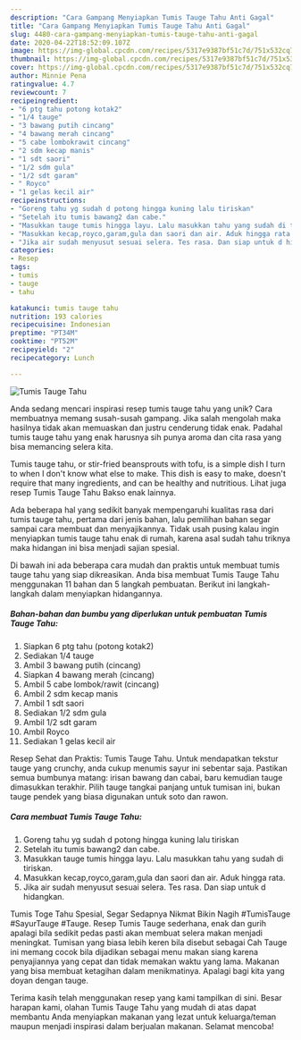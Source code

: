 ```yaml
---
description: "Cara Gampang Menyiapkan Tumis Tauge Tahu Anti Gagal"
title: "Cara Gampang Menyiapkan Tumis Tauge Tahu Anti Gagal"
slug: 4480-cara-gampang-menyiapkan-tumis-tauge-tahu-anti-gagal
date: 2020-04-22T18:52:09.107Z
image: https://img-global.cpcdn.com/recipes/5317e9387bf51c7d/751x532cq70/tumis-tauge-tahu-foto-resep-utama.jpg
thumbnail: https://img-global.cpcdn.com/recipes/5317e9387bf51c7d/751x532cq70/tumis-tauge-tahu-foto-resep-utama.jpg
cover: https://img-global.cpcdn.com/recipes/5317e9387bf51c7d/751x532cq70/tumis-tauge-tahu-foto-resep-utama.jpg
author: Minnie Pena
ratingvalue: 4.7
reviewcount: 7
recipeingredient:
- "6 ptg tahu potong kotak2"
- "1/4 tauge"
- "3 bawang putih cincang"
- "4 bawang merah cincang"
- "5 cabe lombokrawit cincang"
- "2 sdm kecap manis"
- "1 sdt saori"
- "1/2 sdm gula"
- "1/2 sdt garam"
- " Royco"
- "1 gelas kecil air"
recipeinstructions:
- "Goreng tahu yg sudah d potong hingga kuning lalu tiriskan"
- "Setelah itu tumis bawang2 dan cabe."
- "Masukkan tauge tumis hingga layu. Lalu masukkan tahu yang sudah di tiriskan."
- "Masukkan kecap,royco,garam,gula dan saori dan air. Aduk hingga rata."
- "Jika air sudah menyusut sesuai selera. Tes rasa. Dan siap untuk d hidangkan."
categories:
- Resep
tags:
- tumis
- tauge
- tahu

katakunci: tumis tauge tahu 
nutrition: 193 calories
recipecuisine: Indonesian
preptime: "PT34M"
cooktime: "PT52M"
recipeyield: "2"
recipecategory: Lunch

---
```



![Tumis Tauge Tahu](https://img-global.cpcdn.com/recipes/5317e9387bf51c7d/751x532cq70/tumis-tauge-tahu-foto-resep-utama.jpg)

Anda sedang mencari inspirasi resep tumis tauge tahu yang unik? Cara membuatnya memang susah-susah gampang. Jika salah mengolah maka hasilnya tidak akan memuaskan dan justru cenderung tidak enak. Padahal tumis tauge tahu yang enak harusnya sih punya aroma dan cita rasa yang bisa memancing selera kita.

Tumis tauge tahu, or stir-fried beansprouts with tofu, is a simple dish I turn to when I don&#39;t know what else to make. This dish is easy to make, doesn&#39;t require that many ingredients, and can be healthy and nutritious. Lihat juga resep Tumis Tauge Tahu Bakso enak lainnya.

Ada beberapa hal yang sedikit banyak mempengaruhi kualitas rasa dari tumis tauge tahu, pertama dari jenis bahan, lalu pemilihan bahan segar sampai cara membuat dan menyajikannya. Tidak usah pusing kalau ingin menyiapkan tumis tauge tahu enak di rumah, karena asal sudah tahu triknya maka hidangan ini bisa menjadi sajian spesial.


Di bawah ini ada beberapa cara mudah dan praktis untuk membuat tumis tauge tahu yang siap dikreasikan. Anda bisa membuat Tumis Tauge Tahu menggunakan 11 bahan dan 5 langkah pembuatan. Berikut ini langkah-langkah dalam menyiapkan hidangannya.

<!--inarticleads1-->

##### Bahan-bahan dan bumbu yang diperlukan untuk pembuatan Tumis Tauge Tahu:

1. Siapkan 6 ptg tahu (potong kotak2)
1. Sediakan 1/4 tauge
1. Ambil 3 bawang putih (cincang)
1. Siapkan 4 bawang merah (cincang)
1. Ambil 5 cabe lombok/rawit (cincang)
1. Ambil 2 sdm kecap manis
1. Ambil 1 sdt saori
1. Sediakan 1/2 sdm gula
1. Ambil 1/2 sdt garam
1. Ambil  Royco
1. Sediakan 1 gelas kecil air


Resep Sehat dan Praktis: Tumis Tauge Tahu. Untuk mendapatkan tekstur tauge yang crunchy, anda cukup menumis sayur ini sebentar saja. Pastikan semua bumbunya matang: irisan bawang dan cabai, baru kemudian tauge dimasukkan terakhir. Pilih tauge tangkai panjang untuk tumisan ini, bukan tauge pendek yang biasa digunakan untuk soto dan rawon. 

<!--inarticleads2-->

##### Cara membuat Tumis Tauge Tahu:

1. Goreng tahu yg sudah d potong hingga kuning lalu tiriskan
1. Setelah itu tumis bawang2 dan cabe.
1. Masukkan tauge tumis hingga layu. Lalu masukkan tahu yang sudah di tiriskan.
1. Masukkan kecap,royco,garam,gula dan saori dan air. Aduk hingga rata.
1. Jika air sudah menyusut sesuai selera. Tes rasa. Dan siap untuk d hidangkan.


Tumis Toge Tahu Spesial, Segar Sedapnya Nikmat Bikin Nagih #TumisTauge #SayurTauge #Tauge. Resep Tumis Tauge sederhana, enak dan gurih apalagi bila sedikit pedas pasti akan membuat selera makan menjadi meningkat. Tumisan yang biasa lebih keren bila disebut sebagai Cah Tauge ini memang cocok bila dijadikan sebagai menu makan siang karena penyajiannya yang cepat dan tidak memakan waktu yang lama. Makanan yang bisa membuat ketagihan dalam menikmatinya. Apalagi bagi kita yang doyan dengan tauge. 

Terima kasih telah menggunakan resep yang kami tampilkan di sini. Besar harapan kami, olahan Tumis Tauge Tahu yang mudah di atas dapat membantu Anda menyiapkan makanan yang lezat untuk keluarga/teman maupun menjadi inspirasi dalam berjualan makanan. Selamat mencoba!
